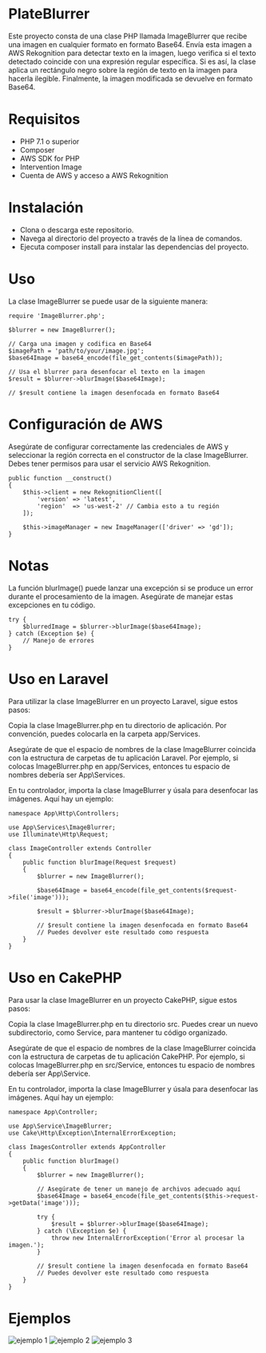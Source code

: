 # PlateBlurrer

Este proyecto consta de una clase PHP llamada ImageBlurrer que recibe una imagen en cualquier formato en formato Base64. Envía esta imagen a AWS Rekognition para detectar texto en la imagen, luego verifica si el texto detectado coincide con una expresión regular específica. Si es así, la clase aplica un rectángulo negro sobre la región de texto en la imagen para hacerla ilegible. Finalmente, la imagen modificada se devuelve en formato Base64.

# Requisitos

- PHP 7.1 o superior
- Composer
- AWS SDK for PHP
- Intervention Image
- Cuenta de AWS y acceso a AWS Rekognition

# Instalación

- Clona o descarga este repositorio.
- Navega al directorio del proyecto a través de la línea de comandos.
- Ejecuta composer install para instalar las dependencias del proyecto.

# Uso

La clase ImageBlurrer se puede usar de la siguiente manera:

```
require 'ImageBlurrer.php';

$blurrer = new ImageBlurrer();

// Carga una imagen y codifica en Base64
$imagePath = 'path/to/your/image.jpg';
$base64Image = base64_encode(file_get_contents($imagePath));

// Usa el blurrer para desenfocar el texto en la imagen
$result = $blurrer->blurImage($base64Image);

// $result contiene la imagen desenfocada en formato Base64
```

# Configuración de AWS

Asegúrate de configurar correctamente las credenciales de AWS y seleccionar la región correcta en el constructor de la clase ImageBlurrer. Debes tener permisos para usar el servicio AWS Rekognition.

```
public function __construct()
{
    $this->client = new RekognitionClient([
        'version' => 'latest',
        'region'  => 'us-west-2' // Cambia esto a tu región
    ]);

    $this->imageManager = new ImageManager(['driver' => 'gd']);
}
```

# Notas

La función blurImage() puede lanzar una excepción si se produce un error durante el procesamiento de la imagen. Asegúrate de manejar estas excepciones en tu código.

```
try {
    $blurredImage = $blurrer->blurImage($base64Image);
} catch (Exception $e) {
    // Manejo de errores
}
```

# Uso en Laravel

Para utilizar la clase ImageBlurrer en un proyecto Laravel, sigue estos pasos:

Copia la clase ImageBlurrer.php en tu directorio de aplicación. Por convención, puedes colocarla en la carpeta app/Services.

Asegúrate de que el espacio de nombres de la clase ImageBlurrer coincida con la estructura de carpetas de tu aplicación Laravel. Por ejemplo, si colocas ImageBlurrer.php en app/Services, entonces tu espacio de nombres debería ser App\Services.

En tu controlador, importa la clase ImageBlurrer y úsala para desenfocar las imágenes. Aquí hay un ejemplo:

```
namespace App\Http\Controllers;

use App\Services\ImageBlurrer;
use Illuminate\Http\Request;

class ImageController extends Controller
{
    public function blurImage(Request $request)
    {
        $blurrer = new ImageBlurrer();

        $base64Image = base64_encode(file_get_contents($request->file('image')));

        $result = $blurrer->blurImage($base64Image);

        // $result contiene la imagen desenfocada en formato Base64
        // Puedes devolver este resultado como respuesta
    }
}
```

# Uso en CakePHP

Para usar la clase ImageBlurrer en un proyecto CakePHP, sigue estos pasos:

Copia la clase ImageBlurrer.php en tu directorio src. Puedes crear un nuevo subdirectorio, como Service, para mantener tu código organizado.

Asegúrate de que el espacio de nombres de la clase ImageBlurrer coincida con la estructura de carpetas de tu aplicación CakePHP. Por ejemplo, si colocas ImageBlurrer.php en src/Service, entonces tu espacio de nombres debería ser App\Service.

En tu controlador, importa la clase ImageBlurrer y úsala para desenfocar las imágenes. Aquí hay un ejemplo:

```
namespace App\Controller;

use App\Service\ImageBlurrer;
use Cake\Http\Exception\InternalErrorException;

class ImagesController extends AppController
{
    public function blurImage()
    {
        $blurrer = new ImageBlurrer();

        // Asegúrate de tener un manejo de archivos adecuado aquí
        $base64Image = base64_encode(file_get_contents($this->request->getData('image')));

        try {
            $result = $blurrer->blurImage($base64Image);
        } catch (\Exception $e) {
            throw new InternalErrorException('Error al procesar la imagen.');
        }

        // $result contiene la imagen desenfocada en formato Base64
        // Puedes devolver este resultado como respuesta
    }
}

```

# Ejemplos

![ejemplo 1](.screenshot1.png?raw=true "1")
![ejemplo 2](.screenshot1.png?raw=true "2")
![ejemplo 3](.screenshot1.png?raw=true "3")
